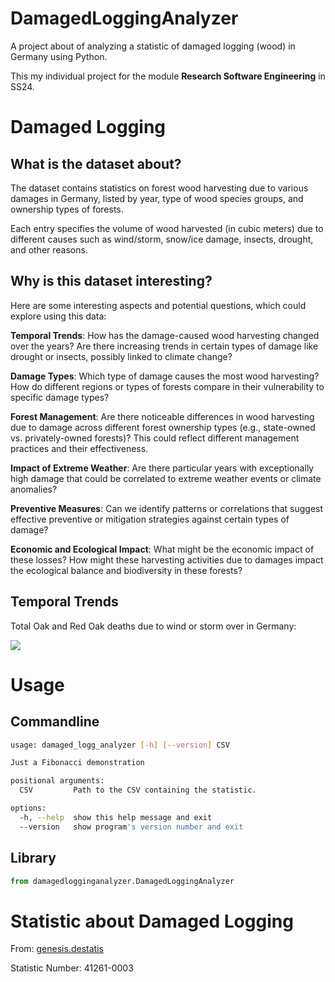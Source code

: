 # DamagedLoggingAnalyzer
A project about of analyzing a statistic of damaged logging (wood) in Germany using Python.

This my individual project for the module **Research Software Engineering** in SS24.

# Damaged Logging

## What is the dataset about?

The dataset contains statistics on forest wood harvesting due to various damages in Germany,
listed by year, type of wood species groups, and ownership types of forests. 

Each entry specifies the volume of wood harvested (in cubic meters) due to different causes
such as wind/storm, snow/ice damage, insects, drought, and other reasons.

## Why is this dataset interesting?

Here are some interesting aspects and potential questions, which could explore using this data:

**Temporal Trends**: 
How has the damage-caused wood harvesting changed over the years? 
Are there increasing trends in certain types of damage like drought or insects, possibly linked to climate change?

**Damage Types**: 
Which type of damage causes the most wood harvesting? 
How do different regions or types of forests compare in their vulnerability to specific damage types?

**Forest Management**: 
Are there noticeable differences in wood harvesting due to damage across different forest ownership types 
(e.g., state-owned vs. privately-owned forests)? This could reflect different management practices and their effectiveness.

**Impact of Extreme Weather**: 
Are there particular years with exceptionally high damage that could be correlated to extreme weather events or climate anomalies?

**Preventive Measures**: 
Can we identify patterns or correlations that suggest effective preventive or mitigation strategies against certain types of damage?

**Economic and Ecological Impact**: 
What might be the economic impact of these losses? 
How might these harvesting activities due to damages impact the ecological balance and biodiversity in these forests?

## Temporal Trends

Total Oak and Red Oak deaths due to wind or storm over in Germany:

<img src="plots/Eiche_und_Roteiche/Wind_Sturm/Insgesamt/plot.png">

# Usage

## Commandline

```bash
usage: damaged_logg_analyzer [-h] [--version] CSV

Just a Fibonacci demonstration

positional arguments:
  CSV         Path to the CSV containing the statistic.

options:
  -h, --help  show this help message and exit
  --version   show program's version number and exit

```

## Library

```python
from damagedlogginganalyzer.DamagedLoggingAnalyzer
```

# Statistic about Damaged Logging

From: [genesis.destatis](https://www-genesis.destatis.de/genesis/online?operation=abruftabelleBearbeiten&levelindex=1&levelid=1713202276894&auswahloperation=abruftabelleAuspraegungAuswaehlen&auswahlverzeichnis=ordnungsstruktur&auswahlziel=werteabruf&code=41261-0003&auswahltext=&werteabruf=starten)

Statistic Number: 41261-0003